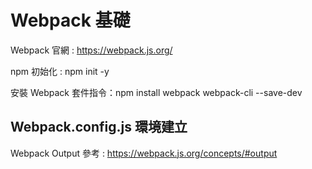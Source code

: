 # Webpack 基礎
Webpack 官網 : https://webpack.js.org/

npm 初始化 : npm init -y

安裝 Webpack 套件指令：npm install webpack webpack-cli --save-dev


## Webpack.config.js 環境建立
Webpack Output 參考 : https://webpack.js.org/concepts/#output